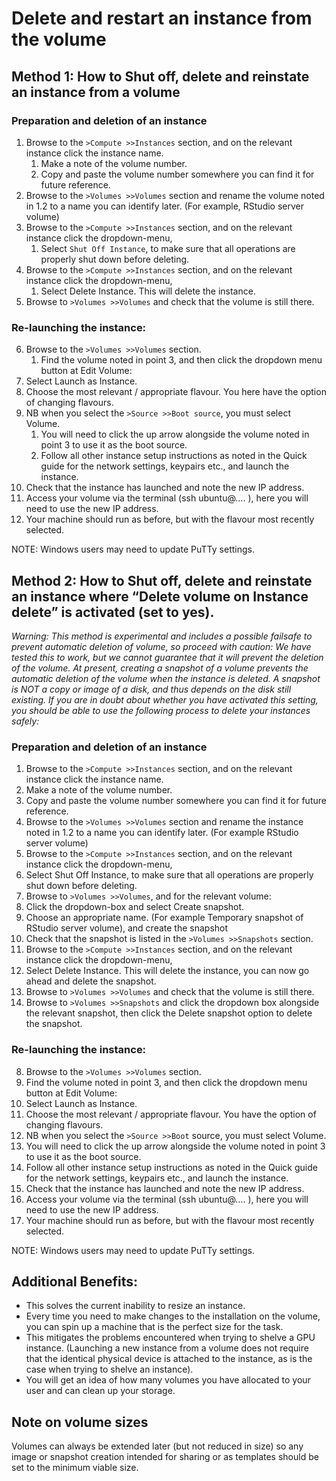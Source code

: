 # Delete and restart an instance from the volume

## Method 1: How to Shut off, delete and reinstate an instance from a volume

### Preparation and deletion of an instance
1.	Browse to the `>Compute >>Instances` section, and on the relevant instance click the instance name.
	1.	Make a note of the volume number.
	2.	Copy and paste the volume number somewhere you can find it for future reference.
2.	Browse to the `>Volumes >>Volumes` section and rename the volume noted in 1.2 to a name you can identify later. (For example, RStudio server volume)
3.	Browse to the `>Compute >>Instances` section, and on the relevant instance click the dropdown-menu,
	1.	Select `Shut Off Instance`, to make sure that all operations are properly shut down before deleting.
4.	Browse to the `>Compute >>Instances` section, and on the relevant instance click the dropdown-menu,
	1.	Select Delete Instance. This will delete the instance.
5.	Browse to `>Volumes >>Volumes` and check that the volume is still there.


### Re-launching the instance:
6.	Browse to the `>Volumes >>Volumes` section.
	1.	Find the volume noted in point 3, and then click the dropdown menu button at Edit Volume:
7.	Select Launch as Instance.
8.	Choose the most relevant / appropriate flavour. You here have the option of changing flavours.
9.	NB when you select the `>Source >>Boot source`, you must select Volume. 
	1.	You will need to click the up arrow alongside the volume noted in point 3 to use it as the boot source.
	2.	Follow all other instance setup instructions as noted in the Quick guide for the network settings, keypairs etc., and launch the instance.
10.	Check that the instance has launched and note the new IP address.
11.	Access your volume via the terminal (ssh ubuntu@…. ), here you will need to use the new IP address.
12.	Your machine should run as before, but with the flavour most recently selected.

NOTE: Windows users may need to update PuTTy settings.



## Method 2: How to Shut off, delete and reinstate an instance where “Delete volume on Instance delete” is activated (set to yes).

*Warning: This method is experimental and includes a possible failsafe to prevent automatic deletion of volume, so proceed with caution: We have tested this to work, but we cannot guarantee that it will prevent the deletion of the volume.
At present, creating a snapshot of a volume prevents the automatic deletion of the volume when the instance is deleted. A snapshot is NOT a copy or image of a disk, and thus depends on the disk still existing. If you are in doubt about whether you have activated this setting, you should be able to use the following process to delete your instances safely:*

### Preparation and deletion of an instance
1.	Browse to the `>Compute >>Instances` section, and on the relevant instance click the instance name.
1.	Make a note of the volume number.
2.	Copy and paste the volume number somewhere you can find it for future reference.
2.	Browse to the `>Volumes >>Volumes` section and rename the instance noted in 1.2 to a name you can identify later. (For example RStudio server volume)
3.	Browse to the `>Compute >>Instances` section, and on the relevant instance click the dropdown-menu,
1.	Select Shut Off Instance, to make sure that all operations are properly shut down before deleting.
4.	Browse to `>Volumes >>Volumes`, and for the relevant volume:
1.	Click the dropdown-box and select Create snapshot.
2.	Choose an appropriate name. (For example Temporary snapshot of RStudio server volume), and create the snapshot
3.	Check that the snapshot is listed in the `>Volumes >>Snapshots` section.
5.	Browse to the `>Compute >>Instances` section, and on the relevant instance click the dropdown-menu,
1.	Select Delete Instance. This will delete the instance, you can now go ahead and delete the snapshot.
6.	Browse to `>Volumes >>Volumes` and check that the volume is still there.
7.	Browse to `>Volumes >>Snapshots` and click the dropdown box alongside the relevant snapshot, then click the Delete snapshot option to delete the snapshot.

### Re-launching the instance:
8.	Browse to the `>Volumes >>Volumes` section.
1.	Find the volume noted in point 3, and then click the dropdown menu button at Edit Volume:
9.	Select Launch as Instance.
10.	Choose the most relevant / appropriate flavour. You have the option of changing flavours.
11.	NB when you select the `>Source >>Boot` source, you must select Volume. 
1.	You will need to click the up arrow alongside the volume noted in point 3 to use it as the boot source.
2.	Follow all other instance setup instructions as noted in the Quick guide for the network settings, keypairs etc., and launch the instance.
12.	Check that the instance has launched and note the new IP address.
13.	Access your volume via the terminal (ssh ubuntu@…. ), here you will need to use the new IP address.
14.	Your machine should run as before, but with the flavour most recently selected.

NOTE: Windows users may need to update PuTTy settings.

## Additional Benefits:
*	This solves the current inability to resize an instance.
*	Every time you need to make changes to the installation on the volume, you can spin up a machine that is the perfect size for the task.
*	This mitigates the problems encountered when trying to shelve a GPU instance. (Launching a new instance from a volume does not require that the identical physical device is attached to the instance, as is the case when trying to shelve an instance).
*	You will get an idea of how many volumes you have allocated to your user and can clean up your storage.

## Note on volume sizes
Volumes can always be extended later (but not reduced in size) so any image or snapshot creation intended for sharing or as templates should be set to the minimum viable size.

